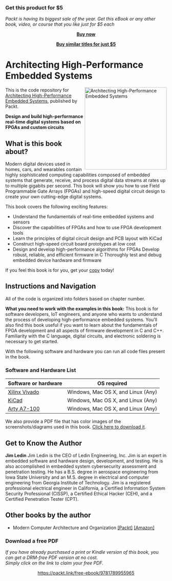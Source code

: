 
### Get this product for $5

<i>Packt is having its biggest sale of the year. Get this eBook or any other book, video, or course that you like just for $5 each</i>


<b><p align='center'>[Buy now](https://packt.link/9781789955965)</p></b>


<b><p align='center'>[Buy similar titles for just $5](https://subscription.packtpub.com/search)</p></b>



# Architecting High-Performance Embedded Systems

<a href="https://www.packtpub.com/product/architecting-high-performance-embedded-systems/9781789955965?utm_source=github&utm_medium=repository&utm_campaign=9781789955965"><img src="https://static.packt-cdn.com/products/9781789955965/cover/smaller" alt="Architecting High-Performance Embedded Systems" height="256px" align="right"></a>

This is the code repository for [Architecting High-Performance Embedded Systems](https://www.packtpub.com/product/architecting-high-performance-embedded-systems/9781789955965?utm_source=github&utm_medium=repository&utm_campaign=9781789955965), published by Packt.

**Design and build high-performance real-time digital systems based on FPGAs and custom circuits**

## What is this book about?
Modern digital devices used in homes, cars, and wearables contain highly sophisticated computing capabilities composed of embedded systems that generate, receive, and process digital data streams at rates up to multiple gigabits per second. This book will show you how to use Field Programmable Gate Arrays (FPGAs) and high-speed digital circuit design to create your own cutting-edge digital systems. 

This book covers the following exciting features:
* Understand the fundamentals of real-time embedded systems and sensors
* Discover the capabilities of FPGAs and how to use FPGA development tools
* Learn the principles of digital circuit design and PCB layout with KiCad
* Construct high-speed circuit board prototypes at low cost
* Design and develop high-performance algorithms for FPGAs
Develop robust, reliable, and efficient firmware in C
Thoroughly test and debug embedded device hardware and firmware

If you feel this book is for you, get your [copy](https://www.amazon.com/dp/1789955963) today!

## Instructions and Navigation
All of the code is organized into folders based on chapter number.

**What you need to work with the examples in this book:**
This book is for software developers, IoT engineers, and anyone who wants to understand the process of developing high-performance embedded systems. You’ll also find this book useful if you want to learn about the fundamentals of FPGA development and all aspects of firmware development in C and C++. Familiarity with the C language, digital circuits, and electronic soldering is necessary to get started.

With the following software and hardware you can run all code files present in the book.
### Software and Hardware List
| Software or hardware | OS required |
| ------------------------------------ | ----------------------------------- |
| [Xilinx Vivado](https://www.xilinx.com/support/download.html) | Windows, Mac OS X, and Linux (Any) |
| [KiCad](https://kicad.org/download/) | Windows, Mac OS X, and Linux (Any) |
| [Arty A7-100](https://www.xilinx.com/products/boards-and-kits/1-w51quh.html) | Windows, Mac OS X, and Linux (Any) |

We also provide a PDF file that has color images of the screenshots/diagrams used in this book. [Click here to download it](https://static.packt-cdn.com/downloads/9781789955965_ColorImages.pdf).

## Get to Know the Author
**Jim Ledin**
Jim Ledin is the CEO of Ledin Engineering, Inc. Jim is an expert in embedded software and hardware design, development, and testing. He is also accomplished in embedded system cybersecurity assessment and penetration testing. He has a B.S. degree in aerospace engineering from Iowa State University and an M.S. degree in electrical and computer engineering from Georgia Institute of Technology. Jim is a registered professional electrical engineer in California, a Certified Information System Security Professional (CISSP), a Certified Ethical Hacker (CEH), and a Certified Penetration Tester (CPT).

## Other books by the author
* Modern Computer Architecture and Organization [[Packt]](https://www.packtpub.com/in/cloud-networking/modern-computer-architecture-and-organization?utm_source=github&utm_medium=repository&utm_campaign=9781838984397) [[Amazon]](https://www.amazon.com/dp/1838984399)
### Download a free PDF

 <i>If you have already purchased a print or Kindle version of this book, you can get a DRM-free PDF version at no cost.<br>Simply click on the link to claim your free PDF.</i>
<p align="center"> <a href="https://packt.link/free-ebook/9781789955965">https://packt.link/free-ebook/9781789955965 </a> </p>